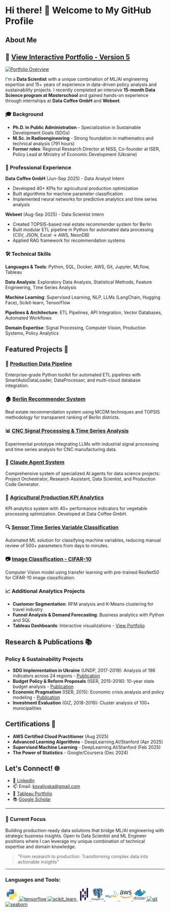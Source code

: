 # Hi there! 👋 Welcome to My GitHub Profile

## About Me

## 🔗 [View Interactive Portfolio - Version 5](https://kovalivska.github.io/my-kpis_and_projects/My_KPIs_and_СV5.html)

[![Portfolio Overview](https://github.com/user-attachments/assets/cd63481f-f560-436b-b527-fbb3291693d6)](https://kovalivska.github.io/my-kpis_and_projects/My_KPIs_and_СV5.html)

I'm a **Data Scientist** with a unique combination of ML/AI engineering expertise and 15+ years of experience in data-driven policy analysis and sustainability projects. I recently completed an intensive **15-month Data Science program at Masterschool** and gained hands-on experience through internships at **Data Coffee GmbH** and **Webeet**.

### 🎓 Background
- **Ph.D. in Public Administration** - Specialization in Sustainable Development Goals (SDGs)
- **M.Sc. in Radioengineering** - Strong foundation in mathematics and technical analysis (791 hours)
- **Former roles**: Regional Research Director at NISS, Co-founder at ISER, Policy Lead at Ministry of Economic Development (Ukraine)

### 💼 Professional Experience
**Data Coffee GmbH** (Jun-Sep 2025) - Data Analyst Intern
- Developed 40+ KPIs for agricultural production optimization
- Built algorithms for machine parameter classification
- Implemented neural networks for predictive analytics and time series analysis

**Webeet** (Aug-Sep 2025) - Data Scientist Intern
- Created TOPSIS-based real estate recommender system for Berlin
- Built modular ETL pipeline in Python for automated data processing (CSV, JSON, Excel → AWS, NeonDB)
- Applied RAG framework for recommendation systems

### 🛠️ Technical Skills
**Languages & Tools**: Python, SQL, Docker, AWS, Git, Jupyter, MLflow, Tableau

**Data Analysis**: Exploratory Data Analysis, Statistical Methods, Feature Engineering, Time Series Analysis

**Machine Learning**: Supervised Learning, NLP, LLMs (LangChain, Hugging Face), Scikit-learn, TensorFlow

**Pipelines & Architecture**: ETL Pipelines, API Integration, Vector Databases, Automated Workflows

**Domain Expertise**: Signal Processing, Computer Vision, Production Systems, Policy Analytics

## Featured Projects 🚀

### 🔧 [Production Data Pipeline](https://github.com/Kovalivska/production-data-pipeline.git)
Enterprise-grade Python toolkit for automated ETL pipelines with SmartAutoDataLoader, DataProcessor, and multi-cloud database integration.

### 🏠 [Berlin Recommender System](https://github.com/Kovalivska/Berlin-Recommender-System.git)
Real estate recommendation system using MCDM techniques and TOPSIS methodology for transparent ranking of Berlin districts.

### 📊 [CNC Signal Processing & Time Series Analysis](https://github.com/Kovalivska/CNC-Signal-TimeSeries-LLM.git)
Experimental prototype integrating LLMs with industrial signal processing and time series analysis for CNC manufacturing data.

### 🤖 [Claude Agent System](https://github.com/Kovalivska/claude-agent-system.git)
Comprehensive system of specialized AI agents for data science projects: Project Orchestrator, Research Assistant, Data Scientist, and Production Code Generator.

### 🌾 [Agricultural Production KPI Analytics](https://github.com/Kovalivska/agricultural-production-kpi-analytics.git)
KPI analytics system with 40+ performance indicators for vegetable processing optimization. Developed at Data Coffee GmbH.

### 🔍 [Sensor Time Series Variable Classification](https://github.com/Kovalivska/sensor-time-series-variable-classification-app.git)
Automated ML solution for classifying machine variables, reducing manual review of 500+ parameters from days to minutes.

### 📷 [Image Classification - CIFAR-10](https://github.com/Kovalivska/cifar10-resnet50.git)
Computer Vision model using transfer learning with pre-trained ResNet50 for CIFAR-10 image classification.

### 📈 Additional Analytics Projects
- **Customer Segmentation**: RFM analysis and K-Means clustering for travel industry
- **Funnel Analysis & Demand Forecasting**: Business analytics with Python and SQL
- **Tableau Dashboards**: Interactive visualizations - [View Portfolio](https://public.tableau.com/app/profile/svitlanakovalivska/vizzes)

## Research & Publications 📚

### Policy & Sustainability Projects
- **SDG Implementation in Ukraine** (UNDP, 2017-2019): Analysis of 196 indicators across 24 regions - [Publication](https://www.undp.org/ukraine/publications/implementing-2030-sustainable-development-goals-ukraine-analysis-government-strategies-and-public-policy)
- **Budget Policy & Reform Proposals** (ISER, 2015-2016): 10-year state budget analysis - [Publication](https://www.researchgate.net/publication/340385986_BUDZETNA_POLITIKA_PRAGMATICNI_PIDHODI_DO_STRATEGICNIH_RISEN_Seria_EKONOMICNIJ_PRAGMATIZM)
- **Economic Pragmatism** (ISER, 2015): Economic crisis analysis and policy modeling - [Publication](https://www.researchgate.net/publication/340385996_Politika_ekonomicnogo_pragmatizmu)
- **Investment Evaluation** (GIZ, 2018-2019): Cluster analysis of 100+ municipalities

## Certifications 📜
- **AWS Certified Cloud Practitioner** (Aug 2025)
- **Advanced Learning Algorithms** - DeepLearning.AI/Stanford (Apr 2025)
- **Supervised Machine Learning** - DeepLearning.AI/Stanford (Feb 2025)
- **The Power of Statistics** - Google/Coursera (Dec 2024)

## Let's Connect! 🌐
- 💼 [LinkedIn](https://www.linkedin.com/in/svitlanakovalivska)
- 📫 Email: kovalivska@gmail.com
- 🎨 [Tableau Portfolio](https://public.tableau.com/app/profile/svitlanakovalivska/vizzes)
- 📚 [Google Scholar](https://scholar.google.com/citations?user=YOUR_ID)

---

### 🎯 Current Focus
Building production-ready data solutions that bridge ML/AI engineering with strategic business insights. Open to Data Scientist and ML Engineer positions where I can leverage my unique combination of technical expertise and domain knowledge.

> "From research to production: Transforming complex data into actionable insights"

---

<h3 align="left">Languages and Tools:</h3>
<p align="left"> 
<a href="https://www.python.org" target="_blank" rel="noreferrer"> <img src="https://raw.githubusercontent.com/devicons/devicon/master/icons/python/python-original.svg" alt="python" width="40" height="40"/> </a>
<a href="https://www.tensorflow.org" target="_blank" rel="noreferrer"> <img src="https://www.vectorlogo.zone/logos/tensorflow/tensorflow-icon.svg" alt="tensorflow" width="40" height="40"/> </a>
<a href="https://scikit-learn.org/" target="_blank" rel="noreferrer"> <img src="https://upload.wikimedia.org/wikipedia/commons/0/05/Scikit_learn_logo_small.svg" alt="scikit_learn" width="40" height="40"/> </a>
<a href="https://pandas.pydata.org/" target="_blank" rel="noreferrer"> <img src="https://raw.githubusercontent.com/devicons/devicon/2ae2a900d2f041da66e950e4d48052658d850630/icons/pandas/pandas-original.svg" alt="pandas" width="40" height="40"/> </a>
<a href="https://www.postgresql.org" target="_blank" rel="noreferrer"> <img src="https://raw.githubusercontent.com/devicons/devicon/master/icons/postgresql/postgresql-original-wordmark.svg" alt="postgresql" width="40" height="40"/> </a>
<a href="https://www.mysql.com/" target="_blank" rel="noreferrer"> <img src="https://raw.githubusercontent.com/devicons/devicon/master/icons/mysql/mysql-original-wordmark.svg" alt="mysql" width="40" height="40"/> </a>
<a href="https://aws.amazon.com" target="_blank" rel="noreferrer"> <img src="https://raw.githubusercontent.com/devicons/devicon/master/icons/amazonwebservices/amazonwebservices-original-wordmark.svg" alt="aws" width="40" height="40"/> </a>
<a href="https://www.docker.com/" target="_blank" rel="noreferrer"> <img src="https://raw.githubusercontent.com/devicons/devicon/master/icons/docker/docker-original-wordmark.svg" alt="docker" width="40" height="40"/> </a>
<a href="https://git-scm.com/" target="_blank" rel="noreferrer"> <img src="https://www.vectorlogo.zone/logos/git-scm/git-scm-icon.svg" alt="git" width="40" height="40"/> </a>
<a href="https://seaborn.pydata.org/" target="_blank" rel="noreferrer"> <img src="https://seaborn.pydata.org/_images/logo-mark-lightbg.svg" alt="seaborn" width="40" height="40"/> </a>
</p>
